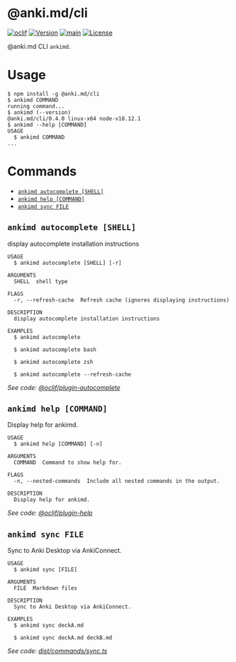 # @anki.md/cli

[![oclif](https://img.shields.io/badge/cli-oclif-brightgreen.svg)](https://oclif.io)
[![Version](https://img.shields.io/npm/v/@anki.md/cli.svg)](https://npmjs.org/package/@anki.md/cli)
[![main](https://github.com/timgreen/Anki.md/actions/workflows/cli.yml/badge.svg?branch=main)](https://github.com/timgreen/Anki.md/actions/workflows/cli.yml)
[![License](https://img.shields.io/npm/l/@anki.md/cli.svg)](https://github.com/timgreen/Anki.md/blob/main/packages/cli/package.json)

@anki.md CLI `ankimd`.

# Usage

<!-- usage -->

```sh-session
$ npm install -g @anki.md/cli
$ ankimd COMMAND
running command...
$ ankimd (--version)
@anki.md/cli/0.4.0 linux-x64 node-v18.12.1
$ ankimd --help [COMMAND]
USAGE
  $ ankimd COMMAND
...
```

<!-- usagestop -->

# Commands

<!-- commands -->

- [`ankimd autocomplete [SHELL]`](#ankimd-autocomplete-shell)
- [`ankimd help [COMMAND]`](#ankimd-help-command)
- [`ankimd sync FILE`](#ankimd-sync-file)

## `ankimd autocomplete [SHELL]`

display autocomplete installation instructions

```
USAGE
  $ ankimd autocomplete [SHELL] [-r]

ARGUMENTS
  SHELL  shell type

FLAGS
  -r, --refresh-cache  Refresh cache (ignores displaying instructions)

DESCRIPTION
  display autocomplete installation instructions

EXAMPLES
  $ ankimd autocomplete

  $ ankimd autocomplete bash

  $ ankimd autocomplete zsh

  $ ankimd autocomplete --refresh-cache
```

_See code: [@oclif/plugin-autocomplete](https://github.com/oclif/plugin-autocomplete/blob/v1.3.6/src/commands/autocomplete/index.ts)_

## `ankimd help [COMMAND]`

Display help for ankimd.

```
USAGE
  $ ankimd help [COMMAND] [-n]

ARGUMENTS
  COMMAND  Command to show help for.

FLAGS
  -n, --nested-commands  Include all nested commands in the output.

DESCRIPTION
  Display help for ankimd.
```

_See code: [@oclif/plugin-help](https://github.com/oclif/plugin-help/blob/v5.1.19/src/commands/help.ts)_

## `ankimd sync FILE`

Sync to Anki Desktop via AnkiConnect.

```
USAGE
  $ ankimd sync [FILE]

ARGUMENTS
  FILE  Markdown files

DESCRIPTION
  Sync to Anki Desktop via AnkiConnect.

EXAMPLES
  $ ankimd sync deckA.md

  $ ankimd sync deckA.md deckB.md
```

_See code: [dist/commands/sync.ts](https://github.com/timgreen/Anki.md/blob/@anki.md/cli@0.4.0/packages/cli/src/commands/sync.ts)_

<!-- commandsstop -->
